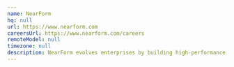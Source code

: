 ```yaml
---
name: NearForm
hq: null
url: https://www.nearform.com
careersUrl: https://www.nearform.com/careers
remoteModel: null
timezone: null
description: NearForm evolves enterprises by building high-performance, open software. Our global team uses modern processes and tools to help clients innovate at speed.
---
```

